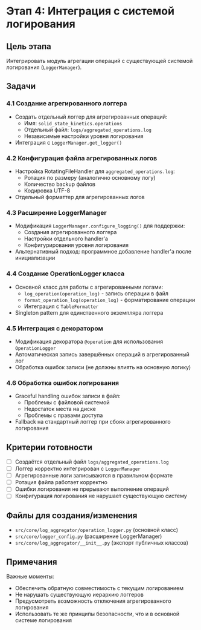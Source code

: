 # Этап 4: Интеграция с системой логирования

## Цель этапа
Интегрировать модуль агрегации операций с существующей системой логирования (`LoggerManager`).

## Задачи

### 4.1 Создание агрегированного логгера
- Создать отдельный логгер для агрегированных операций:
  - Имя: `solid_state_kinetics.operations`
  - Отдельный файл: `logs/aggregated_operations.log`
  - Независимые настройки уровня логирования
- Интеграция с `LoggerManager.get_logger()`

### 4.2 Конфигурация файла агрегированных логов
- Настройка RotatingFileHandler для `aggregated_operations.log`:
  - Ротация по размеру (аналогично основному логу)
  - Количество backup файлов
  - Кодировка UTF-8
- Отдельный форматтер для агрегированных логов

### 4.3 Расширение LoggerManager
- Модификация `LoggerManager.configure_logging()` для поддержки:
  - Создания агрегированного логгера
  - Настройки отдельного handler'а
  - Конфигурирования уровня логирования
- Альтернативный подход: программное добавление handler'а после инициализации

### 4.4 Создание OperationLogger класса
- Основной класс для работы с агрегированными логами:
  - `log_operation(operation_log)` - запись операции в файл
  - `format_operation_log(operation_log)` - форматирование операции
  - Интеграция с `TableFormatter`
- Singleton pattern для единственного экземпляра логгера

### 4.5 Интеграция с декоратором
- Модификация декоратора `@operation` для использования `OperationLogger`
- Автоматическая запись завершённых операций в агрегированный лог
- Обработка ошибок записи (не должны влиять на основную логику)

### 4.6 Обработка ошибок логирования
- Graceful handling ошибок записи в файл:
  - Проблемы с файловой системой
  - Недостаток места на диске
  - Проблемы с правами доступа
- Fallback на стандартный логгер при сбоях агрегированного логирования

## Критерии готовности
- [ ] Создаётся отдельный файл `logs/aggregated_operations.log`
- [ ] Логгер корректно интегрирован с `LoggerManager`
- [ ] Агрегированные логи записываются в правильном формате
- [ ] Ротация файла работает корректно
- [ ] Ошибки логирования не прерывают выполнение операций
- [ ] Конфигурация логирования не нарушает существующую систему

## Файлы для создания/изменения
- `src/core/log_aggregator/operation_logger.py` (основной класс)
- `src/core/logger_config.py` (расширение LoggerManager)
- `src/core/log_aggregator/__init__.py` (экспорт публичных классов)

## Примечания
Важные моменты:
- Обеспечить обратную совместимость с текущим логированием
- Не нарушать существующую иерархию логгеров
- Предусмотреть возможность отключения агрегированного логирования
- Использовать те же принципы безопасности, что и в основной системе логирования
